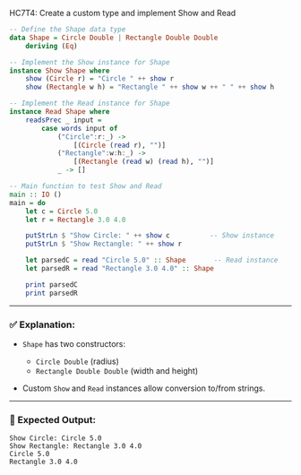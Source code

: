 HC7T4: Create a custom type and implement Show and Read
```haskell
-- Define the Shape data type
data Shape = Circle Double | Rectangle Double Double
    deriving (Eq)

-- Implement the Show instance for Shape
instance Show Shape where
    show (Circle r) = "Circle " ++ show r
    show (Rectangle w h) = "Rectangle " ++ show w ++ " " ++ show h

-- Implement the Read instance for Shape
instance Read Shape where
    readsPrec _ input =
        case words input of
            ("Circle":r:_) ->
                [(Circle (read r), "")]
            ("Rectangle":w:h:_) ->
                [(Rectangle (read w) (read h), "")]
            _ -> []

-- Main function to test Show and Read
main :: IO ()
main = do
    let c = Circle 5.0
    let r = Rectangle 3.0 4.0

    putStrLn $ "Show Circle: " ++ show c          -- Show instance
    putStrLn $ "Show Rectangle: " ++ show r

    let parsedC = read "Circle 5.0" :: Shape       -- Read instance
    let parsedR = read "Rectangle 3.0 4.0" :: Shape

    print parsedC
    print parsedR
```

---

### ✅ Explanation:

* `Shape` has two constructors:

  * `Circle Double` (radius)
  * `Rectangle Double Double` (width and height)
* Custom `Show` and `Read` instances allow conversion to/from strings.

---

### 🧪 Expected Output:

```
Show Circle: Circle 5.0
Show Rectangle: Rectangle 3.0 4.0
Circle 5.0
Rectangle 3.0 4.0
```
